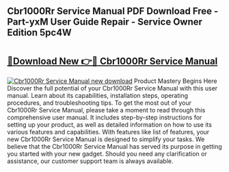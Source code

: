 ## Cbr1000Rr Service Manual PDF Download Free - Part-yxM User Guide Repair - Service Owner Edition 5pc4W

# <h2><a href="http://bc10714.oget.top/?id=Cbr1000Rr+Service+Manual">🔗Download New 👉🔴 Cbr1000Rr Service Manual</a></h2>

[![Cbr1000Rr Service Manual new download](https://i.imgur.com/5g1atiW.png)](http://bc10714.oget.top/?id=Cbr1000Rr+Service+Manual)
Product Mastery Begins Here Discover the full potential of your Cbr1000Rr Service Manual with this user manual. Learn about its capabilities, installation steps, operating procedures, and troubleshooting tips. To get the most out of your Cbr1000Rr Service Manual, please take a moment to read through this comprehensive user manual. It includes step-by-step instructions for setting up your product, as well as detailed information on how to use its various features and capabilities. With features like list of features, your new Cbr1000Rr Service Manual is designed to simplify your tasks. We believe that the Cbr1000Rr Service Manual has served its purpose in getting you started with your new gadget. Should you need any clarification or assistance, our customer support team is always available.
